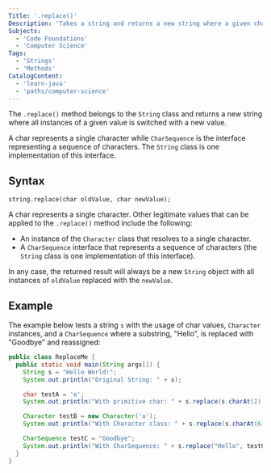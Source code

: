 ```yaml
---
Title: '.replace()'
Description: 'Takes a string and returns a new string where a given char or CharSequence is replaced with another char or CharSequence.'
Subjects:
  - 'Code Foundations'
  - 'Computer Science'
Tags:
  - 'Strings'
  - 'Methods'
CatalogContent:
  - 'learn-java'
  - 'paths/computer-science'
---
```


The `.replace()` method belongs to the `String` class and returns a new string where all instances of a given value is switched with a new value. 

A char represents a single character while `CharSequence` is the interface representing a sequence of characters. The `String` class is one implementation of this interface.

## Syntax

```pseudo
string.replace(char oldValue, char newValue);
```

A char represents a single character. Other legitimate values that can be applied to the `.replace()` method include the following:

- An instance of the `Character` class that resolves to a single character.
- A `CharSequence` interface that represents a sequence of characters (the `String` class is one implementation of this interface).

In any case, the returned result will always be a new `String` object with all instances of `oldValue` replaced with the `newValue`.

## Example

The example below tests a string `s` with the usage of char values, `Character` instances, and a `CharSequence` where a substring, "Hello", is replaced with "Goodbye" and reassigned:

```java
public class ReplaceMe {
  public static void main(String args[]) {
    String s = "Hello World!";
    System.out.println("Original String: " + s);

    char testA = 'e';
    System.out.println("With primitive char: " + s.replace(s.charAt(2), testA));

    Character testB = new Character('o');
    System.out.println("With Character class: " + s.replace(s.charAt(6), testB));

    CharSequence testC = "Goodbye";
    System.out.println("With CharSequence: " + s.replace("Hello", testC));
  }
}
```
